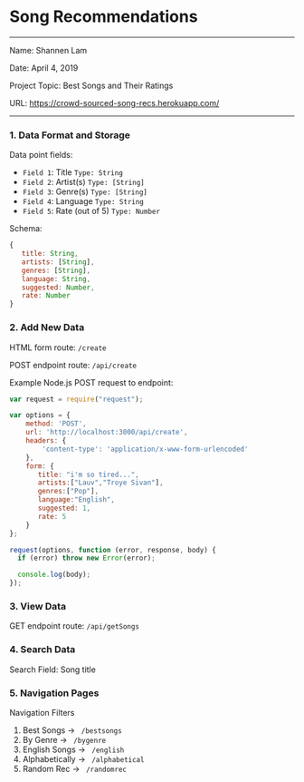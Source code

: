 
# Song Recommendations

---

Name: Shannen Lam

Date: April 4, 2019

Project Topic: Best Songs and Their Ratings

URL: https://crowd-sourced-song-recs.herokuapp.com/

---


### 1. Data Format and Storage

Data point fields:
- `Field 1`:     Title              `Type: String`
- `Field 2`:     Artist(s)          `Type: [String]`
- `Field 3`:     Genre(s)           `Type: [String]`
- `Field 4`:     Language           `Type: String`
- `Field 5`:     Rate (out of 5)    `Type: Number`

Schema: 
```javascript
{
   title: String, 
   artists: [String],
   genres: [String],
   language: String,
   suggested: Number,  
   rate: Number
}
```

### 2. Add New Data

HTML form route: `/create`

POST endpoint route: `/api/create`

Example Node.js POST request to endpoint: 
```javascript
var request = require("request");

var options = { 
    method: 'POST',
    url: 'http://localhost:3000/api/create',
    headers: { 
        'content-type': 'application/x-www-form-urlencoded' 
    },
    form: { 
       title: "i'm so tired...", 
       artists:["Lauv","Troye Sivan"],
       genres:["Pop"],
       language:"English",
       suggested: 1,
       rate: 5
    } 
};

request(options, function (error, response, body) {
  if (error) throw new Error(error);

  console.log(body);
});
```

### 3. View Data

GET endpoint route: `/api/getSongs`

### 4. Search Data

Search Field: Song title

### 5. Navigation Pages

Navigation Filters
1. Best Songs -> `  /bestsongs  `
2. By Genre -> `  /bygenre  `
3. English Songs -> `  /english  `
4. Alphabetically -> `  /alphabetical  `
5. Random Rec -> `  /randomrec  `

